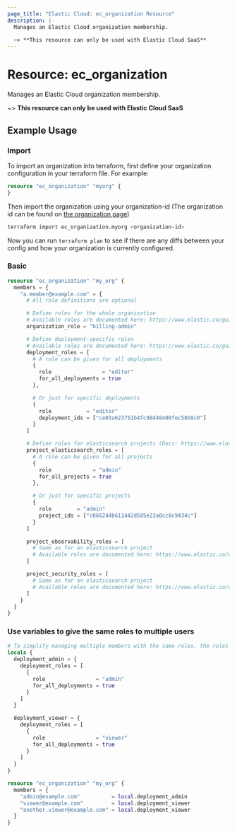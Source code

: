 ```yaml
---
page_title: "Elastic Cloud: ec_organization Resource"
description: |-
  Manages an Elastic Cloud organization membership.

  ~> **This resource can only be used with Elastic Cloud SaaS**
---
```


# Resource: ec_organization

Manages an Elastic Cloud organization membership.

  ~> **This resource can only be used with Elastic Cloud SaaS**

## Example Usage

### Import

To import an organization into terraform, first define your organization configuration in your terraform file. For example:
```terraform
resource "ec_organization" "myorg" {
}
```

Then import the organization using your organization-id (The organization id can be found on [the organization page](https://cloud.elastic.co/account/members))
```bash
terraform import ec_organization.myorg <organization-id>
```

Now you can run `terraform plan` to see if there are any diffs between your config and how your organization is currently configured.

### Basic

```terraform
resource "ec_organization" "my_org" {
  members = {
    "a.member@example.com" = {
      # All role definitions are optional

      # Define roles for the whole organization
      # Available roles are documented here: https://www.elastic.co/guide/en/cloud/current/ec-user-privileges.html#ec_organization_level_roles
      organization_role = "billing-admin"

      # Define deployment-specific roles
      # Available roles are documented here: https://www.elastic.co/guide/en/cloud/current/ec-user-privileges.html#ec_instance_access_roles
      deployment_roles = [
        # A role can be given for all deployments
        {
          role                = "editor"
          for_all_deployments = true
        },

        # Or just for specific deployments
        {
          role           = "editor"
          deployment_ids = ["ce03a623751b4fc98d48400fec58b9c0"]
        }
      ]

      # Define roles for elasticsearch projects (Docs: https://www.elastic.co/docs/current/serverless/general/assign-user-roles#es)
      project_elasticsearch_roles = [
        # A role can be given for all projects
        {
          role             = "admin"
          for_all_projects = true
        },

        # Or just for specific projects
        {
          role        = "admin"
          project_ids = ["c866244b611442d585e23a0cc8c9434c"]
        }
      ]

      project_observability_roles = [
        # Same as for an elasticsearch project
        # Available roles are documented here: https://www.elastic.co/docs/current/serverless/general/assign-user-roles#observability
      ]

      project_security_roles = [
        # Same as for an elasticsearch project
        # Available roles are documented here: https://www.elastic.co/docs/current/serverless/general/assign-user-roles#security
      ]
    }
  }
}
```

### Use variables to give the same roles to multiple users

```terraform
# To simplify managing multiple members with the same roles, the roles can be assigned to local variables
locals {
  deployment_admin = {
    deployment_roles = [
      {
        role                = "admin"
        for_all_deployments = true
      }
    ]
  }

  deployment_viewer = {
    deployment_roles = [
      {
        role                = "viewer"
        for_all_deployments = true
      }
    ]
  }
}

resource "ec_organization" "my_org" {
  members = {
    "admin@example.com"          = local.deployment_admin
    "viewer@example.com"         = local.deployment_viewer
    "another.viewer@example.com" = local.deployment_viewer
  }
}
```